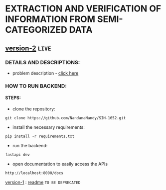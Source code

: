 # EXTRACTION AND VERIFICATION OF INFORMATION FROM SEMI-CATEGORIZED DATA

## [version-2](./v2) `LIVE`

### DETAILS AND DESCRIPTIONS:
- problem description - [click here](./v2/problem-desc.md)

### HOW TO RUN BACKEND:

#### STEPS:
- clone the repository:
```
git clone https://github.com/NandanaNandy/SIH-1652.git
```
- install the necessary requirements:
```
pip install -r requirements.txt
```
- run the backend:
```
fastapi dev
```
- open documentation to easily access the APIs
```
http://localhost:8000/docs
```



[version-1](./v1) : [readme](./v1/README.md) `TO BE DEPRECATED`
